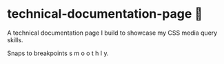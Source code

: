 # technical-documentation-page 📄
A technical documentation page I build to showcase my CSS media query skills.

Snaps to breakpoints s m o o t h l y.
